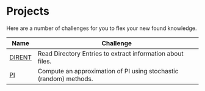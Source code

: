 # Projects

Here are a number of challenges for you to flex your new found knowledge.

| Name | Challenge |
| ---- | --------- |
| [DIRENT](./DIRENT/README.md) | Read Directory Entries to extract information about files. |
| [PI](./PI/README.md) | Compute an approximation of PI using stochastic (random) methods. |
